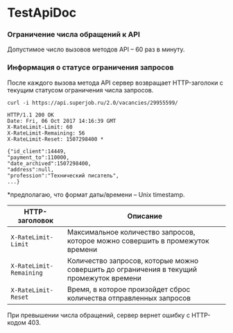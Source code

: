 # TestApiDoc

### Ограничение числа обращений к API
Допустимое число вызовов методов API – 60 раз в минуту.

### Информация о статусе ограничения запросов
После каждого вызова метода API сервер возвращает HTTP-заголоки с текущим статусом ограничения числа запросов.

``` 
curl -i https://api.superjob.ru/2.0/vacancies/29955599/

HTTP/1.1 200 OK 
Date: Fri, 06 Oct 2017 14:16:39 GMT 
X-RateLimit-Limit: 60 
X-RateLimit-Remaining: 56 
X-RateLimit-Reset: 1507298400 * 

{"id_client":14449,
"payment_to":110000,
"date_archived":1507298400,
"address":null,
"profession":"Технический писатель", 
...}

```

*предполагаю, что формат даты/времени – Unix timestamp. 

| HTTP-заголовок | Описание |
| --- | --- |
| `X-RateLimit-Limit` | Максимальное количество запросов, которое можно совершить в промежуток времени |
| `X-RateLimit-Remaining` | Количество запросов, которые можно совершить до ограничения в текущий промежуток времени |
| `X-RateLimit-Reset` | Время, в которое произойдет сброс количества отправленных запросов |

При превышении числа обращений, сервер вернет ошибку с HTTP-кодом 403.
